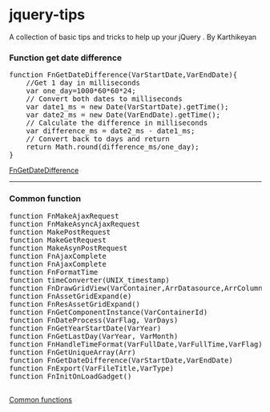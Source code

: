 # jquery-tips
A collection of basic tips and tricks to help up your jQuery . By Karthikeyan


<h3>Function get date difference </h3>

<pre>
function FnGetDateDifference(VarStartDate,VarEndDate){
	//Get 1 day in milliseconds
	var one_day=1000*60*60*24;
	// Convert both dates to milliseconds
	var date1_ms = new Date(VarStartDate).getTime();
	var date2_ms = new Date(VarEndDate).getTime();
	// Calculate the difference in milliseconds
	var difference_ms = date2_ms - date1_ms;
	// Convert back to days and return
	return Math.round(difference_ms/one_day); 
}</pre>

<a href="https://github.com/carthworks/jquery-tips/blob/master/Get%20difference%20between%20two%20dates">FnGetDateDifference</a>

<hr/>
<h3>Common function  </h3>
<pre>
function FnMakeAjaxRequest
function FnMakeAsyncAjaxRequest
function MakePostRequest
function MakeGetRequest
function MakeAsynPostRequest
function FnAjaxComplete
function FnAjaxComplete
function FnFormatTime
function timeConverter(UNIX_timestamp)
function FnDrawGridView(VarContainer,ArrDatasource,ArrColumns,ObjGridConfig)
function FnAssetGridExpand(e)
function FnResAssetGridExpand()
function FnGetComponentInstance(VarContainerId)
function FnDateProcess(VarFlag, VarDays)
function FnGetYearStartDate(VarYear)
function FnGetLastDay(VarYear, VarMonth)
function FnHandleTimeFormat(VarFullDate,VarFullTime,VarFlag)
function FnGetUniqueArray(Arr)
function FnGetDateDifference(VarStartDate,VarEndDate)
function FnExport(VarFileTitle,VarType)
function FnInitOnLoadGadget()


</pre>
<a href="https://github.com/carthworks/jquery-tips/blob/master/commonFunctions.js">Common functions</a>

